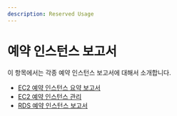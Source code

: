 ```yaml
---
description: Reserved Usage
---
```


# 예약 인스턴스 보고서

이 항목에서는 각종 예약 인스턴스 보고서에 대해서 소개합니다.

* [EC2 예약 인스턴스 요약 보고서](ec2.md)
* [EC2 예약 인스턴스 관리](ec2-1.md)
* [RDS 예약 인스턴스 보고서](rds.md)
